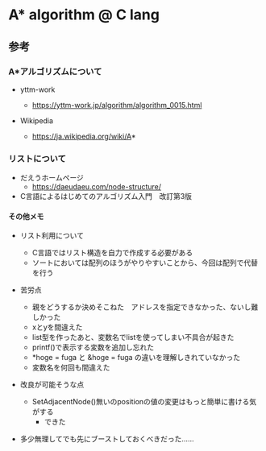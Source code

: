 # A* algorithm @ C lang

## 参考

### A*アルゴリズムについて
- yttm-work
    - https://yttm-work.jp/algorithm/algorithm_0015.html

- Wikipedia
    - https://ja.wikipedia.org/wiki/A*

### リストについて
- だえうホームページ
    - https://daeudaeu.com/node-structure/
- C言語によるはじめてのアルゴリズム入門　改訂第3版


#### その他メモ

- リスト利用について
    - C言語ではリスト構造を自力で作成する必要がある
    - ソートにおいては配列のほうがやりやすいことから、今回は配列で代替を行う

- 苦労点
    - 親をどうするか決めそこねた　アドレスを指定できなかった、ないし難しかった
    - xとyを間違えた
    - list型を作ったあと、変数名でlistを使ってしまい不具合が起きた
    - printf()で表示する変数を追加し忘れた
    - *hoge = fuga と &hoge = fuga の違いを理解しきれていなかった
    - 変数名を何回も間違えた

- 改良が可能そうな点
    - SetAdjacentNode()無いのpositionの値の変更はもっと簡単に書ける気がする
        - できた

- 多少無理してでも先にブーストしておくべきだった……